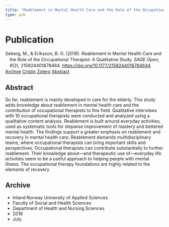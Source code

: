 ```yaml
---
title: "Reablement in Mental Health Care and the Role of the Occupational Therapist: A Qualitative Study"
type: pub
---
```

<h1>Publication</h1>
<article id="csl-bib-container-LHXWQ56K" class="csl-bib-container">
  <div class="csl-bib-body" style="line-height: 1.35; padding-left: 1em; text-indent:-1em;">
  <div class="csl-entry">Seberg, M., &amp; Eriksson, B. G. (2018). Reablement in Mental Health Care and the Role of the Occupational Therapist: A Qualitative Study. <i>SAGE Open</i>, <i>8</i>(2), 215824401878464. <a href="https://doi.org/10.1177/2158244018784644">https://doi.org/10.1177/2158244018784644</a></div>
</div>
  <div class="csl-bib-buttons">
    <a href="#taxonomy-article-LHXWQ56K" class="csl-bib-button">Archive</a>
    <a href="https://app.cristin.no/results/show.jsf?id=1595040" alt="Cristin URL" class="csl-bib-button">Cristin</a>
    <a href="http://zotero.org/groups/5022929/items/LHXWQ56K" alt="Zotero URL" class="csl-bib-button">Zotero</a>
    <a href="#abstract-article-LHXWQ56K" class="csl-bib-button">Abstract</a>
  </div>
  <div id="csl-bib-meta-container-LHXWQ56K"></div>
</article>
<div id="csl-bib-meta-LHXWQ56K" class="csl-bib-meta">
  <article id="abstract-article-LHXWQ56K" class="abstract-article">
    <h1>Abstract</h1>
    So far, reablement is mainly developed in care for the elderly. This study adds knowledge about reablement in mental health care and the contribution of occupational therapists to this field. Qualitative interviews with 10 occupational therapists were conducted and analyzed using a qualitative content analysis. Reablement is built around everyday activities, used as systematic tools for stepwise improvement of mastery and bettered mental health. The findings support a greater emphasis on reablement and recovery in mental health care. Reablement demands multidisciplinary teams, where occupational therapists can bring important skills and perspectives. Occupational therapists can contribute substantially to further reablement. Their knowledge about—and therapeutic use of—everyday life activities seem to be a useful approach to helping people with mental illness. The occupational therapy foundations are highly related to the elements of recovery
  </article>
  <article id="taxonomy-article-LHXWQ56K" class="taxonomy-article">
    <h1>Archive</h1>
    <ul>
      <li>Inland Norway University of Applied Sciences</li>
      <li>Faculty of Social and Health Sciences</li>
      <li>Department of Health and Nursing Sciences</li>
      <li>2018</li>
      <li>July</li>
    </ul>
  </article>
</div>
